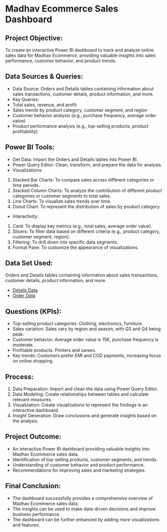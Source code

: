 # Madhav Ecommerce Sales Dashboard
## Project Objective:
To create an interactive Power BI dashboard to track and analyze online sales data for Madhav Ecommerce, providing valuable insights into sales performance, customer behavior, and product trends.
## Data Sources & Queries:
- Data Source: Orders and Details tables containing information about sales transactions, customer details, product information, and more.
- Key Queries:
- Total sales, revenue, and profit
- Sales trends by product category, customer segment, and region
- Customer behavior analysis (e.g., purchase frequency, average order value)
- Product performance analysis (e.g., top-selling products, product profitability)
## Power BI Tools:
- Get Data: Import the Orders and Details tables into Power BI.
- Power Query Editor: Clean, transform, and prepare the data for analysis.
- Visualizations:
 1. Stacked Bar Charts: To compare sales across different categories or time periods.
  2. Stacked Column Charts: To analyze the contribution of different product categories or customer segments to total sales.
  3. Line Charts: To visualize sales trends over time.
  4.  Donut Chart: To represent the distribution of sales by product category.
- Interactivity: 
1. Card: To display key metrics (e.g., total sales, average order value).
2. Slicers: To filter data based on different criteria (e.g., product category, customer segment, region).
3. Filtering: To drill down into specific data segments.
4. Format Pane: To customize the appearance of visualizations.
## Data Set Used:
Orders and Details tables containing information about sales transactions, customer details, product information, and more.
- <a href="https://github.com/Simran0721/Data-Analysis/blob/main/Details.csv">Details Data</a>
- <a href="https://github.com/Simran0721/Data-Analysis/blob/main/Orders.csv">Order Data</a>
## Questions (KPIs):
- Top-selling product categories: Clothing, electronics, furniture.
- Sales variation: Sales vary by region and season, with Q3 and Q4 being peak.
- Customer behavior: Average order value is 15K, purchase frequency is moderate.
- Profitable products: Printers and sarees.
- Key trends: Customers prefer EMI and COD payments, increasing focus on online shopping.
## Process:
1.	Data Preparation: Import and clean the data using Power Query Editor.
2.	Data Modeling: Create relationships between tables and calculate relevant measures.
3.	Visualization: Create visualizations to represent the findings in an interactive dashboard.
4.	Insight Generation: Draw conclusions and generate insights based on the analysis.
## Project Outcome:
- An interactive Power BI dashboard providing valuable insights into Madhav Ecommerce sales data.
- Identification of top-selling products, customer segments, and trends.
- Understanding of customer behavior and product performance.
- Recommendations for improving sales and marketing strategies.
## Final Conclusion:
- The dashboard successfully provides a comprehensive overview of Madhav Ecommerce sales data.
- The insights can be used to make data-driven decisions and improve business performance.
- The dashboard can be further enhanced by adding more visualizations and features.
